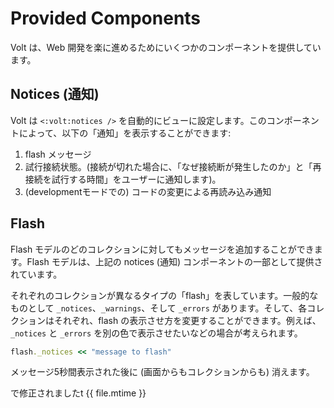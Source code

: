 # Provided Components

Volt は、Web 開発を楽に進めるためにいくつかのコンポーネントを提供しています。

## Notices (通知)

Volt は ```<:volt:notices />``` を自動的にビューに設定します。このコンポーネントによって、以下の「通知」を表示することができます:

1. flash メッセージ
2. 試行接続状態。(接続が切れた場合に、「なぜ接続断が発生したのか」と「再接続を試行する時間」をユーザーに通知します)。
3. (developmentモードでの) コードの変更による再読み込み通知

## Flash

Flash モデルのどのコレクションに対してもメッセージを追加することができます。Flash モデルは、上記の notices (通知) コンポーネントの一部として提供されています。

それぞれのコレクションが異なるタイプの「flash」を表しています。一般的なものとして ```_notices```、```_warnings```、そして ```_errors``` があります。そして、各コレクションはそれぞれ、flash の表示させ方を変更することができます。例えば、```_notices``` と ```_errors``` を別の色で表示させたいなどの場合が考えられます。

```ruby
flash._notices << "message to flash"
```

メッセージ5秒間表示された後に (画面からもコレクションからも) 消えます。

で修正されましたt {{ file.mtime }}
